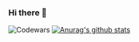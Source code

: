 ### Hi there 👋

![Codewars](https://github.r2v.ch/codewars?user=CianJS&stroke=%23BB432C)
[![Anurag's github stats](https://github-readme-stats.vercel.app/api?username=CianJS&top_languages=true)](https://github.com/anuraghazra/github-readme-stats)
